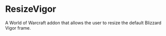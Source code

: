 # ResizeVigor
A World of Warcraft addon that allows the user to resize the default Blizzard Vigor frame.
